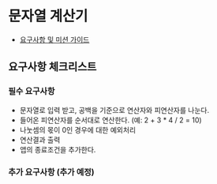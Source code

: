# 문자열 계산기

- [요구사항 및 미션 가이드](README_original.md)

## 요구사항 체크리스트

### 필수 요구사항
- 문자열로 입력 받고, 공백을 기준으로 연산자와 피연산자를 나눈다.
- 들어온 피연산자를 순서대로 연산한다. (예: 2 + 3 * 4 / 2 = 10)
- 나눗셈의 몫이 0인 경우에 대한 예외처리
- 연산결과 출력
- 앱의 종료조건을 추가한다.

### 추가 요구사항 (추가 예정)



